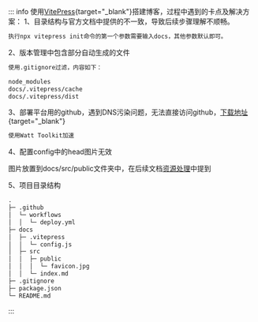 ::: info 使用[VitePress](https://vitepress.dev/zh/guide/getting-started){target="_blank"}搭建博客，过程中遇到的卡点及解决方案：
1、目录结构与官方文档中提供的不一致，导致后续步骤理解不顺畅。
```md
执行npx vitepress init命令的第一个参数需要输入docs，其他参数默认即可。
```
2、版本管理中包含部分自动生成的文件
```md
使用.gitignore过滤，内容如下：

node_modules
docs/.vitepress/cache
docs/.vitepress/dist
```
3、部署平台用的github，遇到DNS污染问题，无法直接访问github，[下载地址](https://steampp.net/){target="_blank"}
```md
使用Watt Toolkit加速
```

4、配置config中的head图片无效

图片放置到docs/src/public文件夹中，在后续文档[资源处理](https://vitepress.dev/zh/guide/asset-handling)中提到

5、项目目录结构
```md
.
├─ .github
│  └─ workflows
│  │  └─ deploy.yml
├─ docs
│  ├─ .vitepress
│  │  └─ config.js
│  ├─ src
│  │  ├─ public
│  │  │  └─ favicon.jpg
│  │  └─ index.md
├─ .gitignore
├─ package.json
└─ README.md
```
:::



